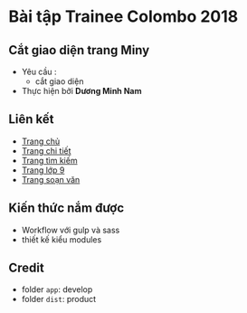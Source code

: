 # Bài tập Trainee Colombo 2018
## Cắt giao diện trang Miny 
- Yêu cầu :
    - cắt giao diện
- Thực hiện bởi __Dương Minh Nam__

## Liên kết
- [Trang chủ](https://duongnam99.github.io/Miny-project/dist/trangchu.html)
- [Trang chi tiết](https://duongnam99.github.io/Miny-project/dist/chitiet.html)
- [Trang tìm kiếm](https://duongnam99.github.io/Miny-project/dist/timkiem.html)
- [Trang lớp 9](https://duongnam99.github.io/Miny-project/dist/lop9.html)
- [Trang soạn văn](https://duongnam99.github.io/Miny-project/dist/soanvan.html)

## Kiến thức nắm được
- Workflow với gulp và sass
- thiết kế kiểu modules

## Credit 
- folder `app`: develop
- folder `dist`: product
